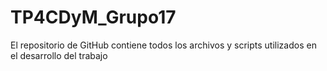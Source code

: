 # TP4CDyM_Grupo17

El repositorio de GitHub contiene todos los archivos y scripts utilizados en el desarrollo del trabajo
